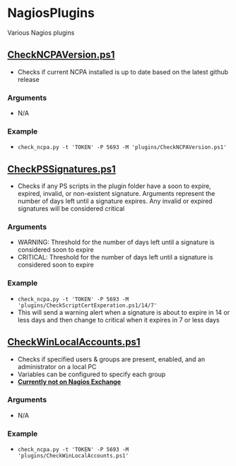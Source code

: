 # NagiosPlugins
Various Nagios plugins

## [CheckNCPAVersion.ps1](./CheckNCPAVersion.ps1)

- Checks if current NCPA installed is up to date based on the latest github release

### Arguments

- N/A

### Example

- `check_ncpa.py -t 'TOKEN' -P 5693 -M 'plugins/CheckNCPAVersion.ps1'`

## [CheckPSSignatures.ps1](./CheckPSSignatures.ps1)

- Checks if any PS scripts in the plugin folder have a soon to expire, expired, invalid, or non-existent signature. Arguments represent the number of days left until a signature expires. Any invalid or expired signatures will be considered critical

### Arguments

- WARNING: Threshold for the number of days left until a signature is considered soon to expire
- CRITICAL: Threshold for the number of days left until a signature is considered soon to expire

### Example

- `check_ncpa.py -t 'TOKEN' -P 5693 -M 'plugins/CheckScriptCertExperation.ps1/14/7'`
- This will send a warning alert when a signature is about to expire in 14 or less days and then change to critical when it expires in 7 or less days

## [CheckWinLocalAccounts.ps1](./CheckWinLocalAccounts.ps1)

- Checks if specified users & groups are present, enabled, and an administrator on a local PC
- Variables can be configured to specify each group
- **<ins>Currently not on Nagios Exchange</ins>**

### Arguments

- N/A

### Example

- `check_ncpa.py -t 'TOKEN' -P 5693 -M 'plugins/CheckWinLocalAccounts.ps1'`
